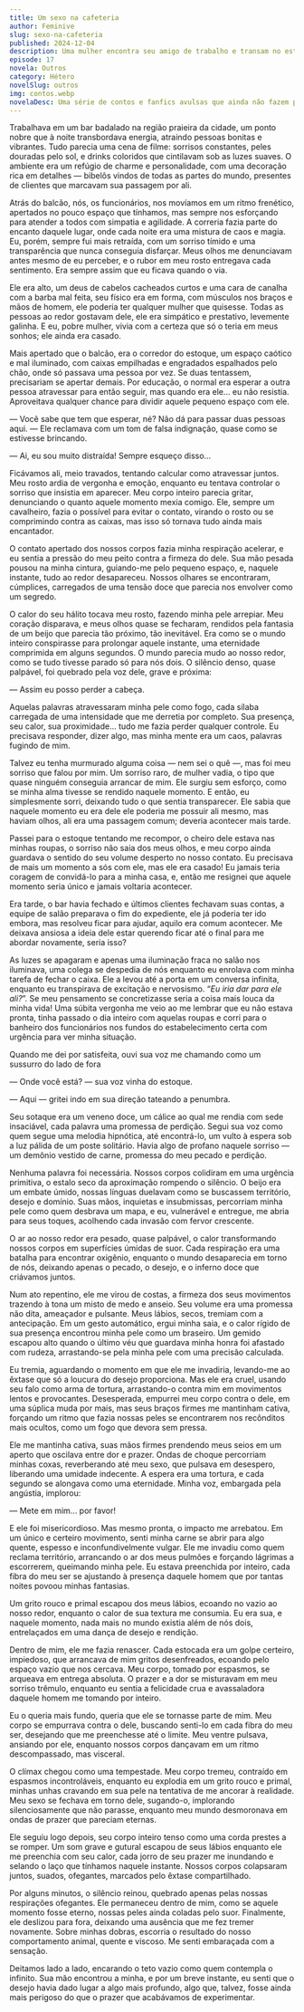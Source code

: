 ```yaml
---
title: Um sexo na cafeteria
author: Feminive
slug: sexo-na-cafeteria
published: 2024-12-04
description: Uma mulher encontra seu amigo de trabalho e transam no estoque à noite. 
episode: 17
novela: Outros
category: Hétero
novelSlug: outros
img: contos.webp
novelaDesc: Uma série de contos e fanfics avulsas que ainda não fazem parte de uma novela.
---
```


Trabalhava em um bar badalado na região praieira da cidade, um ponto nobre que à noite transbordava energia, atraindo pessoas bonitas e vibrantes. Tudo parecia uma cena de filme: sorrisos constantes, peles douradas pelo sol, e drinks coloridos que cintilavam sob as luzes suaves. O ambiente era um refúgio de charme e personalidade, com uma decoração rica em detalhes — bibelôs vindos de todas as partes do mundo, presentes de clientes que marcavam sua passagem por ali.

Atrás do balcão, nós, os funcionários, nos movíamos em um ritmo frenético, apertados no pouco espaço que tínhamos, mas sempre nos esforçando para atender a todos com simpatia e agilidade. A correria fazia parte do encanto daquele lugar, onde cada noite era uma mistura de caos e magia. Eu, porém, sempre fui mais retraída, com um sorriso tímido e uma transparência que nunca conseguia disfarçar. Meus olhos me denunciavam antes mesmo de eu perceber, e o rubor em meu rosto entregava cada sentimento. Era sempre assim que eu ficava quando o via.

Ele era alto, um deus de cabelos cacheados curtos e uma cara de canalha com a barba mal feita, seu físico era em forma, com músculos nos braços e mãos de homem, ele poderia ter qualquer mulher que quisesse. Todas as pessoas ao redor gostavam dele, ele era simpático e prestativo, levemente galinha. E eu, pobre mulher, vivia com a certeza que só o teria em meus sonhos; ele ainda era casado.

Mais apertado que o balcão, era o corredor do estoque, um espaço caótico e mal iluminado, com caixas empilhadas e engradados espalhados pelo chão, onde só passava uma pessoa por vez. Se duas tentassem, precisariam se apertar demais. Por educação, o normal era esperar a outra pessoa atravessar para então seguir, mas quando era ele… eu não resistia. Aproveitava qualquer chance para dividir aquele pequeno espaço com ele.

— Você sabe que tem que esperar, né? Não dá para passar duas pessoas aqui. — Ele reclamava com um tom de falsa indignação, quase como se estivesse brincando.

— Ai, eu sou muito distraída! Sempre esqueço disso…

Ficávamos ali, meio travados, tentando calcular como atravessar juntos. Meu rosto ardia de vergonha e emoção, enquanto eu tentava controlar o sorriso que insistia em aparecer. Meu corpo inteiro parecia gritar, denunciando o quanto aquele momento mexia comigo. Ele, sempre um cavalheiro, fazia o possível para evitar o contato, virando o rosto ou se comprimindo contra as caixas, mas isso só tornava tudo ainda mais encantador.

O contato apertado dos nossos corpos fazia minha respiração acelerar, e eu sentia a pressão do meu peito contra a firmeza do dele. Sua mão pesada pousou na minha cintura, guiando-me pelo pequeno espaço, e, naquele instante, tudo ao redor desapareceu. Nossos olhares se encontraram, cúmplices, carregados de uma tensão doce que parecia nos envolver como um segredo.

O calor do seu hálito tocava meu rosto, fazendo minha pele arrepiar. Meu coração disparava, e meus olhos quase se fecharam, rendidos pela fantasia de um beijo que parecia tão próximo, tão inevitável. Era como se o mundo inteiro conspirasse para prolongar aquele instante, uma eternidade comprimida em alguns segundos. O mundo parecia mudo ao nosso redor, como se tudo tivesse parado só para nós dois. O silêncio denso, quase palpável, foi quebrado pela voz dele, grave e próxima:

— Assim eu posso perder a cabeça.

Aquelas palavras atravessaram minha pele como fogo, cada sílaba carregada de uma intensidade que me derretia por completo. Sua presença, seu calor, sua proximidade... tudo me fazia perder qualquer controle. Eu precisava responder, dizer algo, mas minha mente era um caos, palavras fugindo de mim.

Talvez eu tenha murmurado alguma coisa — nem sei o quê —, mas foi meu sorriso que falou por mim. Um sorriso raro, de mulher vadia, o tipo que quase ninguém conseguia arrancar de mim. Ele surgiu sem esforço, como se minha alma tivesse se rendido naquele momento. E então, eu simplesmente sorri, deixando tudo o que sentia transparecer. Ele sabia que naquele momento eu era dele ele poderia me possuir ali mesmo, mas haviam olhos, ali era uma passagem comum; deveria acontecer mais tarde.

Passei para o estoque tentando me recompor, o cheiro dele estava nas minhas roupas, o sorriso não saia dos meus olhos, e meu corpo ainda guardava o sentido do seu volume desperto no nosso contato. Eu precisava de mais um momento a sós com ele, mas ele era casado! Eu jamais teria coragem de convidá-lo para a minha casa, e, então me resignei que aquele momento seria único e jamais voltaria acontecer.

Era tarde, o bar havia fechado e últimos clientes fechavam suas contas, a equipe de salão preparava o fim do expediente, ele já poderia ter ido embora, mas resolveu ficar para ajudar, aquilo era comum acontecer. Me deixava ansiosa a ideia dele estar querendo ficar até o final para me abordar novamente, seria isso?

As luzes se apagaram e apenas uma iluminação fraca no salão nos iluminava, uma colega se despedia de nós enquanto eu enrolava com minha tarefa de fechar o caixa. Ele a levou até a porta em um conversa infinita, enquanto eu transpirava de excitação e nervosismo. “_Eu iria dar para ele ali?_”. Se meu pensamento se concretizasse seria a coisa mais louca da minha vida! Uma súbita vergonha me veio ao me lembrar que eu não estava pronta, tinha passado o dia inteiro com aquelas roupas e corri para o banheiro dos funcionários nos fundos do estabelecimento certa com urgência para ver minha situação.

Quando me dei por satisfeita, ouvi sua voz me chamando como um sussurro do lado de fora

— Onde você está? — sua voz vinha do estoque.

— Aqui — gritei indo em sua direção tateando a penumbra.

Seu sotaque era um veneno doce, um cálice ao qual me rendia com sede insaciável, cada palavra uma promessa de perdição. Segui sua voz como quem segue uma melodia hipnótica, até encontrá-lo, um vulto à espera sob a luz pálida de um poste solitário. Havia algo de profano naquele sorriso — um demônio vestido de carne, promessa do meu pecado e perdição.

Nenhuma palavra foi necessária. Nossos corpos colidiram em uma urgência primitiva, o estalo seco da aproximação rompendo o silêncio. O beijo era um embate úmido, nossas línguas duelavam como se buscassem território, desejo e domínio. Suas mãos, inquietas e insubmissas, percorriam minha pele como quem desbrava um mapa, e eu, vulnerável e entregue, me abria para seus toques, acolhendo cada invasão com fervor crescente.

O ar ao nosso redor era pesado, quase palpável, o calor transformando nossos corpos em superfícies úmidas de suor. Cada respiração era uma batalha para encontrar oxigênio, enquanto o mundo desaparecia em torno de nós, deixando apenas o pecado, o desejo, e o inferno doce que criávamos juntos.

Num ato repentino, ele me virou de costas, a firmeza dos seus movimentos trazendo à tona um misto de medo e anseio. Seu volume era uma promessa não dita, ameaçador e pulsante. Meus lábios, secos, tremiam com a antecipação. Em um gesto automático, ergui minha saia, e o calor rígido de sua presença encontrou minha pele como um braseiro. Um gemido escapou alto quando o último véu que guardava minha honra foi afastado com rudeza, arrastando-se pela minha pele com uma precisão calculada.

Eu tremia, aguardando o momento em que ele me invadiria, levando-me ao êxtase que só a loucura do desejo proporciona. Mas ele era cruel, usando seu falo como arma de tortura, arrastando-o contra mim em movimentos lentos e provocantes. Desesperada, empurrei meu corpo contra o dele, em uma súplica muda por mais, mas seus braços firmes me mantinham cativa, forçando um ritmo que fazia nossas peles se encontrarem nos recônditos mais ocultos, como um fogo que devora sem pressa.

Ele me mantinha cativa, suas mãos firmes prendendo meus seios em um aperto que oscilava entre dor e prazer. Ondas de choque percorriam minhas coxas, reverberando até meu sexo, que pulsava em desespero, liberando uma umidade indecente. A espera era uma tortura, e cada segundo se alongava como uma eternidade. Minha voz, embargada pela angústia, implorou: 
  

— Mete em mim... por favor! 
  

E ele foi misericordioso. Mas mesmo pronta, o impacto me arrebatou. Em um único e certeiro movimento, senti minha carne se abrir para algo quente, espesso e inconfundivelmente vulgar. Ele me invadiu como quem reclama território, arrancando o ar dos meus pulmões e forçando lágrimas a escorrerem, queimando minha pele. Eu estava preenchida por inteiro, cada fibra do meu ser se ajustando à presença daquele homem que por tantas noites povoou minhas fantasias.

Um grito rouco e primal escapou dos meus lábios, ecoando no vazio ao nosso redor, enquanto o calor de sua textura me consumia. Eu era sua, e naquele momento, nada mais no mundo existia além de nós dois, entrelaçados em uma dança de desejo e rendição.

Dentro de mim, ele me fazia renascer. Cada estocada era um golpe certeiro, impiedoso, que arrancava de mim gritos desenfreados, ecoando pelo espaço vazio que nos cercava. Meu corpo, tomado por espasmos, se arqueava em entrega absoluta. O prazer e a dor se misturavam em meu sorriso trêmulo, enquanto eu sentia a felicidade crua e avassaladora daquele homem me tomando por inteiro.

Eu o queria mais fundo, queria que ele se tornasse parte de mim. Meu corpo se empurrava contra o dele, buscando senti-lo em cada fibra do meu ser, desejando que me preenchesse até o limite. Meu ventre pulsava, ansiando por ele, enquanto nossos corpos dançavam em um ritmo descompassado, mas visceral.

O clímax chegou como uma tempestade. Meu corpo tremeu, contraído em espasmos incontroláveis, enquanto eu explodia em um grito rouco e primal, minhas unhas cravando em sua pele na tentativa de me ancorar à realidade. Meu sexo se fechava em torno dele, sugando-o, implorando silenciosamente que não parasse, enquanto meu mundo desmoronava em ondas de prazer que pareciam eternas.

Ele seguiu logo depois, seu corpo inteiro tenso como uma corda prestes a se romper. Um som grave e gutural escapou de seus lábios enquanto ele me preenchia com seu calor, cada jorro de seu prazer me inundando e selando o laço que tínhamos naquele instante. Nossos corpos colapsaram juntos, suados, ofegantes, marcados pelo êxtase compartilhado.

Por alguns minutos, o silêncio reinou, quebrado apenas pelas nossas respirações ofegantes. Ele permaneceu dentro de mim, como se aquele momento fosse eterno, nossas peles ainda coladas pelo suor. Finalmente, ele deslizou para fora, deixando uma ausência que me fez tremer novamente. Sobre minhas dobras, escorria o resultado do nosso comportamento animal, quente e viscoso. Me senti embaraçada com a sensação.

Deitamos lado a lado, encarando o teto vazio como quem contempla o infinito. Sua mão encontrou a minha, e por um breve instante, eu senti que o desejo havia dado lugar a algo mais profundo, algo que, talvez, fosse ainda mais perigoso do que o prazer que acabávamos de experimentar.